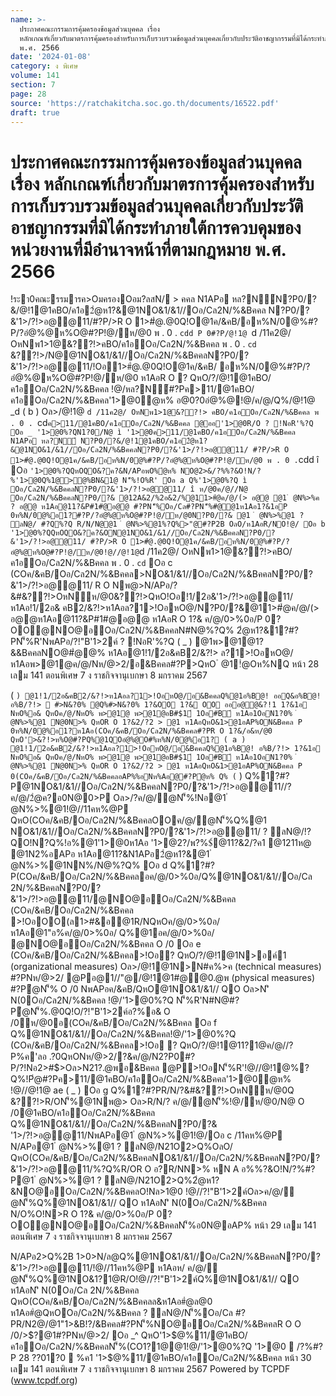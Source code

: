 ```yaml
---
name: >-
  ประกาศคณะกรรมการคุ้มครองข้อมูลส่วนบุคคล เรื่อง
  หลักเกณฑ์เกี่ยวกับมาตรการคุ้มครองสำหรับการเก็บรวบรวมข้อมูลส่วนบุคคลเกี่ยวกับประวัติอาชญากรรมที่มิได้กระทำภายใต้การควบคุมของหน่วยงานที่มีอำนาจหน้าที่ตามกฎหมาย
  พ.ศ. 2566
date: '2024-01-08'
category: ง พิเศษ
volume: 141
section: 7
page: 28
source: 'https://ratchakitcha.soc.go.th/documents/16522.pdf'
draft: true
---
```


# ประกาศคณะกรรมการคุ้มครองข้อมูลส่วนบุคคล เรื่อง หลักเกณฑ์เกี่ยวกับมาตรการคุ้มครองสำหรับการเก็บรวบรวมข้อมูลส่วนบุคคลเกี่ยวกับประวัติอาชญากรรมที่มิได้กระทำภายใต้การควบคุมของหน่วยงานที่มีอำนาจหน้าที่ตามกฎหมาย พ.ศ. 2566

!ระา0คณะรรมารค>OมครองOอม?ลสN/ > คคล N1APอ หล?N์N?P0/?&/@!1@1คBO/ค1อ2ํ@ห1?&@1NO&1/&1//Oอ/Cล2N/%&Bคคล N?P0/?&'1>/?!>อ@@11/#?P/>R O 1>#ํ@.@0Q!O@1ค/&คB/อห%N/0@%#?P/?อํ@%@ห%O@#?P!@/ห/@0 พ . 0 . `cdd P 0#?P/@!1@ `d /11ค2@/ OหNพ1>1@&??!>คBO/ค1อOอ/Cล2N/%&Bคคล พ . 0 . `cd` &??!>/N@@1NO&1/&1//Oอ/Cล2N/%&BคคลN?P0/?&'1>/?!>อ@@11/!Oอ1>#ํ@.@0Q!O@1ค/&คB/ อห%N/0@%#?P/?อํ@%@ห%O@#?P!@/ห/@0 ห1AอR O ? QหO/?/@!1@1คBO/ค1อOอ/Cล2N/%&Bคคล !@/หล?N์#?Pค>11/@1คBO/ค1อOอ/Cล2N/%&Bคคล'1>@0ํ@ห% อ@0?0อํ@%@!@/ค/@/Q%/@!1@ _d ( b ) Oล>/@!1@ `d /11ค2@/ OหNพ1>1@&??!> คBO/ค1อOอ/Cล2N/%&Bคคล พ . 0 . `cd` ค>11/@1คBO/ค1อOอ/Cล2N/%&Bคคล @ออ'1>@0R/O ? !NอR'%?Q Oอ _ '1>@0%?QN1?0/N@ ì '1>@0ค>11/@1คBO/ค1อOอ/Cล2N/%&Bคคล N1APอ หล?N์ N?P0/?&/@!1@1คBO/ค1อ2ํ@ห1?&@1NO&1/&1//Oอ/Cล2N/%&BคคลN?P0/?&'1>/?!>อ@@11/ #?P/>R O 1>#ํ@.@0Q!O@1ค/&คB/อห%N/0@%#?P/?อํ@%@ห%O@#?P!@/ห/@0 พ . 0 . `cdd î Oอ ` '1>@0%?QQหOQO&?ค?&N/APอพO%ํ@ห% NO@2>&/?%%?&O!N/?%'1>@0Q%1@>@%BN&1@ N'็%!O%R' Oอ a Q%'1>@0%?Q ì Oอ/Cล2N/%&BคคลN?P0/?&'1>/?!>อ@@11/ î ห/@0ค/@//N@ Oอ/Cล2N/%&BคคลN?P0/?& @12A&2/%2อ&2/%@11>#ํ@ค/@/(> อ@@ @1 ํ @N%>%ค ? อ@@ ห1Aอ@11?&P#1#@อ@@ #?PN'็%Oอ/Cล#?PN'็%#@@1ห1Aอ1?&1อP 0ห%N/0@%อ1?#?P/?อํ@%@ห%O@#?P!@/ห/@0N?P0/?& @1 ํ @N%>%@1 ? ลN@/ #?Q%?Q R/N/N@@1 ํ @N%>%@1%?Q%>"@#?P2B OลO/ห1AอR/NO!@/ Oอ b '1>@0%?QQหOQO&?ค?&ON@1NO&1/&1//Oอ/Cล2N/%&BคคลN?P0/?&'1>/?!>อ@@11/ #?P/>R O 1>#ํ@.@0Q!O@1ค/&คB/อห%N/0@%#?P/?อํ@%@ห%O@#?P!@/ห/@0!@//@!1@ `d /11ค2@/ OหNพ1>1@&??!>คBO/ค1อOอ/Cล2N/%&Bคคล พ . 0 . `cd` Oอ c (COค/&คB/Oอ/Cล2N/%&Bคคล>NO&1/&1//Oอ/Cล2N/%&BคคลN?P0/?&'1>/?!>อ@@11/ R O Nพ@>N/APอ/?&#&??!>OหNห/@0&??!>QหO!Oอ!1/2อ&'1>/?!>อ@@11/ห1Aอ!1/2อ& คB2/&?!>ห1Aอล?1>!OอหO@/N?P0/?&@11>#ํ@ค/@/(> อ@@ห1Aอ@11?&P#1#@อ@@ ห1AอR O 1?& ค/@/0>%0อ/P 0? OO@NO@อOอ/Cล2N/%&BคคลN#N@%?Q% 2ํ@ห1?&1?#?PN'็%R'NพAPอ/?!"B'1>2ค์ ? !NอR'%?Q ( _ ) @1พ>@1@1?&&BคคลNO@#ํ@@% ห1Aอ@1!1/2อ&คB2/&?!> ล?1>!OอหO@/ ห1Aอพ>@1@ค/@/Nห/@>2/อ&Bคคล#?P>QหO ํ @1!ํ@Oห%NQ หน้า 28 เลม 141 ตอนพิเศษ 7 ง ราชกิจจานุเบกษา 8 มกราคม 2567

( ` ) @1!1/2อ&คB2/&?!>ห1Aอล?1>!OอหO@/อ&BคคลQ%@1อ%B@! ออQ&อ%B@! อ%B/?!>  #>N&?0% @Q%#>N&?0% 1?&OO 1?& OO อออ@@&?!1 1?&1อ NหO%อ& QหOค/@/NหO% พ>@1@ พ>@1@อB#$1์ 1Oอ#B์ ห1Aอ1OอN1?0% ํ @N%>%@1 N@0N>% QหOR O 1?&2/?2 > @1 ห1AอQหO&1>@1อAP%ON&Bคคล P 0ห%N/0@%อ1?ห1Aอ(COค/&คB/Oอ/Cล2N/%&Bคคล#?PR O 1?&/อ&ห/@0 QหO'>&?!>ห%O@#?PQ%@1QOอํ@%@O#%ห%N/0@%อ1? ( a ) @1!1/2อ&คB2/&?!>ห1Aอล?1>!OอหO@/อ&BคคลQ%@1อ%B@! อ%B/?!> 1?&1อ NหO%อ& QหOค/@/NหO% พ>@1@ พ>@1@อB#$1์ 1Oอ#B์ ห1Aอ1OอN1?0% ํ @N%>%@1 N@0N>% QหOR O 1?&2/?2 > @1 ห1AอQหO&1>@1อAP%ON&Bคคล P 0(COค/&คB/Oอ/Cล2N/%&BคคลอAP%%อNห%Aอ@#?Pํ@ห% Q% ( ` ) Q%1?#?P@1NO&1/&1//Oอ/Cล2N/%&BคคลN?P0/?&'1>/?!>อ@@11//?ค/@/2ํ@ค?อ0N@0>P Oล>/?ค/@/ํ@N'็%!Nอ@1 ํ @N%>%@1!@//11คห%@P QหO(COค/&คB/Oอ/Cล2N/%&BคคลOOค/@/ํ@N'็%Q%@1 NO&1/&1//Oอ/Cล2N/%&BคคลN?P0/?&'1>/?!>อ@@11/ ? ลN@/!?QO!N?Q%!อ%@1'1>@0ห1Aอ '1>@2?/พ?%$์@11?&2/?ค1 @1211ห@ @1N2%อAPอ ห1Aอ@11?&N1APอ2ํ@ห1?&@1 ํ @N%>%@1NN%/N@%?Q% Oอ d Q%1?#?P(COค/&คB/Oอ/Cล2N/%&Bคคลอค/@/0>%0อ/Q%@1NO&1/&1//Oอ/Cล 2N/%&BคคลN?P0/?&'1>/?!>อ@@11/@NO@อOอ/Cล2N/%&Bคคล (COค/&คB/Oอ/Cล2N/%&Bคคล >!OอOO(ล1>#&อ@1R/NQหOค/@/0>%0อ/ห1Aอ@1"อ%ค/@/0>%0อ/ Q%@1อค/@/0>%0อ/ @NO@อOอ/Cล2N/%&Bคคล O /0 Oอ e (COค/&คB/Oอ/Cล2N/%&Bคคล>!Oอ? QหO/?/@!1@1N>อค์1 (organizational measures) Oล>/@!1@1N>N#ค%>ค (technical measures) #?PNห/@>2/ @Pอ@1//"@/@!1@1#@@0.@พ (physical measures) #?Pํ@N'็% O /0 NพAPอค/&คB/QหO@1NO&1/&1// QO Oล>N'ิ N(0Oอ/Cล2N/%&Bคคล !@/'1>@0%?Q N'็%R'N#N@#?Pํ@N'็%.@0Q!O/?!"B'1>2ค์อ?%อ& O /0ห/@0อ(COค/&คB/Oอ/Cล2N/%&Bคคล Oอ f Q%@1NO&1/&1//Oอ/Cล2N/%&Bคคล!@/'1>@0%?Q (COค/&คB/Oอ/Cล2N/%&Bคคล>!Oอ ? QหO/?/@!1@11?1@ค/@//?P%ค'ลอ .?0QหONห/@>2/?&ค/@/N2?P0#?P/?!Nอ2>#$>Oล>N21?.@พอ&Bคคล @P>!OอN'็%R'!@//@!1@%?Q%!Pํ@#?Pค>11/@1คBO/ค1อOอ/Cล2N/%&Bคคล'1>@0ํ@ห% !@//@!1@ ae ( _ ) Oอ g Q%1?#?PR/N/?&#&??!>OหNห/@0Q &??!>R/ON'็%@1Nพ@> Oล>R/N/? ค/@/ํ@N'็%!@/ห/@0/N@ O /0@1คBO/ค1อOอ/Cล2N/%&Bคคล Q%@1NO&1/&1//Oอ/Cล2N/%&BคคลN?P0/?& '1>/?!>อ@@11/NพAPอ@1 ํ @N%>%@1!@/Oอ c /11คห%@P N/APอ@1 ํ @N%>%@1 ? ลN@/N21O2>Q%OลO/ QหO(COค/&คB/Oอ/Cล2N/%&BคคลNO&1/&1//Oอ/Cล2N/%&BคคลN?P0/?&'1>/?!>อ@@11/%?Q%R/OR O อ?R/NN>% หN A อ%%?&O!N/?%#?P@1 ํ @N%>%@1 ? ลN@/N21O2>Q%2ํ@ห1?&NO@อOอ/Cล2N/%&BคคลO!Nล>1@0 !@//?!"B'1>2ค์Oล>ค/@/ํ@N'็%Q%@1NO&1/&1// QO ห1AอN'ิ N(0Oอ/Cล2N/%&Bคคล N/O%O!N>R O 1?& ค/@/0>%0อ/P 0? OO@NO@อOอ/Cล2N/%&BคคลN'็%อ0N@อAP% หน้า 29 เลม 141 ตอนพิเศษ 7 ง ราชกิจจานุเบกษา 8 มกราคม 2567

N/APอ2>Q%2B 1>0>N/ล@Q%@1NO&1/&1//Oอ/Cล2N/%&BคคลN?P0/?&'1>/?!>อ@@11/!@//11คห%@P ห1Aอห/ ค/@/ํ@N'็%Q%@1NO&1?1@R/O!@//?!"B'1>2ค์Q%@1NO&1/&1// QO ห1AอN'ิ N(0Oอ/Cล 2N/%&Bคคล QหO(COค/&คB/Oอ/Cล2N/%&Bคคลล&ห1Aอ#ํ@ล@0 ห1Aอ#ํ@QหOOอ/Cล2N/%&Bคคล ? ลN@/N'็%Oอ/Cล #?PR/N2@/@1"1>&B!?/&Bคคล#?PN'็%NO@อOอ/Cล2N/%&BคคลR O O /0/>$?@1#?PNห/@>2/ Oอ _^ QหO'1>$@%11/@1คBO/ค1อOอ/Cล2N/%&BคคลN'็%(CO1?1@@1!@/'1>@0%?Q '1>@0  /?%#?P 28 $?%/@ค/ พ . 0 . `cdd N$?01?0  %ค1 '1>$@%11/@1คBO/ค1อOอ/Cล2N/%&Bคคล หน้า 30 เลม 141 ตอนพิเศษ 7 ง ราชกิจจานุเบกษา 8 มกราคม 2567 Powered by TCPDF (www.tcpdf.org)
